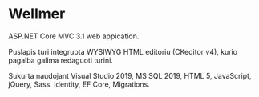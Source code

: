 # Wellmer
ASP.NET Core MVC 3.1 web appication.

Puslapis turi integruota WYSIWYG HTML editoriu (CKeditor v4), kurio pagalba galima redaguoti turini. 

Sukurta naudojant Visual Studio 2019, MS SQL 2019, HTML 5, JavaScript, jQuery, Sass.
Identity, EF Core, Migrations.
